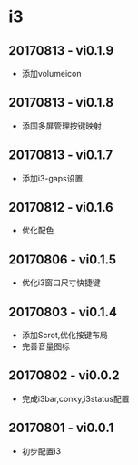 
# i3

## 20170813 - vi0.1.9
 - 添加volumeicon

## 20170813 - vi0.1.8
 - 添国多屏管理按键映射

## 20170813 - vi0.1.7
 - 添加i3-gaps设置

## 20170812 - vi0.1.6
 - 优化配色

## 20170806 - vi0.1.5
 - 优化i3窗口尺寸快捷键 

## 20170803 - vi0.1.4
 - 添加Scrot,优化按键布局
 - 完善音量图标

## 20170802 - vi0.0.2
 - 完成i3bar,conky,i3status配置

## 20170801 - vi0.0.1
 - 初步配置i3
